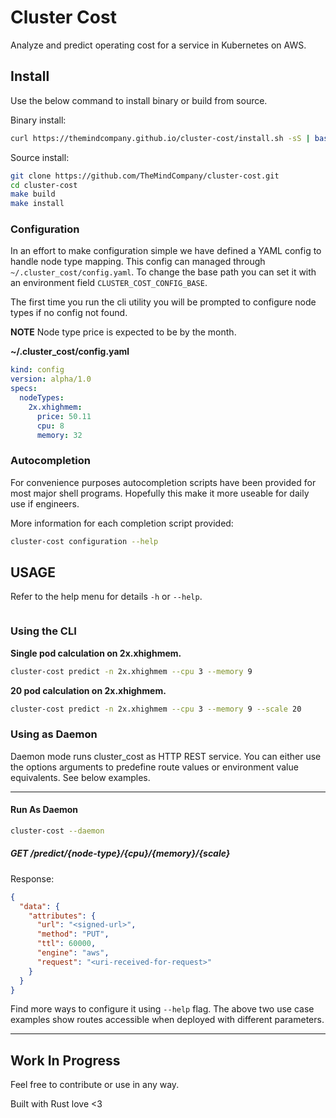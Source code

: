 # Cluster Cost

Analyze and predict operating cost for a service in Kubernetes on AWS.

## Install

Use the below command to install binary or build from source.

Binary install:  

```bash
curl https://themindcompany.github.io/cluster-cost/install.sh -sS | bash -s
```

Source install:

```bash
git clone https://github.com/TheMindCompany/cluster-cost.git
cd cluster-cost
make build
make install
```

### Configuration

In an effort to make configuration simple we have defined a YAML config to handle node type mapping.  This config can managed through `~/.cluster_cost/config.yaml`.  To change the base path you can set it with an environment field `CLUSTER_COST_CONFIG_BASE`.

The first time you run the cli utility you will be prompted to configure node types if no config not found.  

**NOTE** Node type price is expected to be by the month.

**~/.cluster_cost/config.yaml**  
```yaml
kind: config
version: alpha/1.0
specs:
  nodeTypes:
    2x.xhighmem:
      price: 50.11
      cpu: 8
      memory: 32
```

### Autocompletion

For convenience purposes autocompletion scripts have been provided for most major shell programs.  Hopefully this make it more useable for daily use if engineers.

More information for each completion script provided:

```bash
cluster-cost configuration --help
```

## USAGE

Refer to the help menu for details `-h` or `--help`.

```bash

```

### Using the CLI

**Single pod calculation on 2x.xhighmem.**
```bash
cluster-cost predict -n 2x.xhighmem --cpu 3 --memory 9
```

**20 pod calculation on 2x.xhighmem.**
```bash
cluster-cost predict -n 2x.xhighmem --cpu 3 --memory 9 --scale 20
```

### Using as Daemon

Daemon mode runs cluster_cost as HTTP REST service.  You can either use the options arguments to predefine route values or environment value equivalents. See below examples.

---

#### Run As Daemon

```bash
cluster-cost --daemon
```

##### GET /predict/{node-type}/{cpu}/{memory}/{scale}

Response:  
```json
{
  "data": {
    "attributes": {
      "url": "<signed-url>",
      "method": "PUT",
      "ttl": 60000,
      "engine": "aws",
      "request": "<uri-received-for-request>"
    }
  }
}
```

Find more ways to configure it using `--help` flag. The above two use case examples show routes accessible when deployed with different parameters.


---

## Work In Progress
Feel free to contribute or use in any way.

Built with Rust love <3
